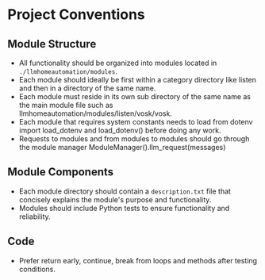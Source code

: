 # Project Conventions

## Module Structure
- All functionality should be organized into modules located in `./llmhomeautomation/modules`.
- Each module should ideally be first within a category directory like listen and then in a directory of the same name.
- Each module must reside in its own sub directory of the same name as the main module file such as llmhomeautomation/modules/listen/vosk/vosk.
- Each module that requires system constants needs to load from dotenv import load_dotenv and load_dotenv() before doing any work.
- Requests to modules and from modules to modules should go through the module manager ModuleManager().llm_request(messages)

## Module Components
- Each module directory should contain a `description.txt` file that concisely explains the module's purpose and functionality.
- Modules should include Python tests to ensure functionality and reliability.

## Code
- Prefer return early, continue, break from loops and methods after testing conditions.